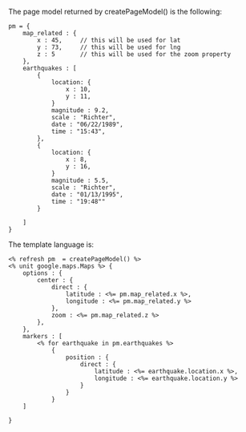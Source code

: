 The page model returned by createPageModel() is the following:

	pm = {
		map_related : {
			x : 45,	    // this will be used for lat
			y : 73,     // this will be used for lng
			z : 5       // this will be used for the zoom property
		},
		earthquakes : [
			{
				location: {
					x : 10,
					y : 11,
				}
				magnitude : 9.2,
				scale : "Richter",
				date : "06/22/1989",
				time : "15:43",
			},
			{
				location: {
					x : 8,
					y : 16,
				}
				magnitude : 5.5,
				scale : "Richter",
				date : "01/13/1995",
				time : "19:48""
			}
		
		]
	}
	
The template language is:

	<% refresh pm  = createPageModel() %>
	<% unit google.maps.Maps %> {
		options : {
			center : {
				direct : {
					latitude : <%= pm.map_related.x %>,
					longitude : <%= pm.map_related.y %>
				},
				zoom : <%= pm.map_related.z %>
			},
		},
		markers : [
			<% for earthquake in pm.earthquakes %>
				{
					position : {
						direct : {
							latitude : <%= earthquake.location.x %>,
							longitude : <%= earthquake.location.y %>
						}
					}
				}
		]
	
	}
	
	